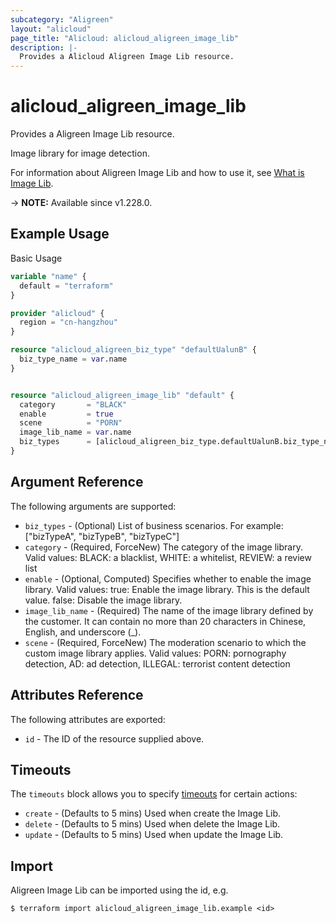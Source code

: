 ```yaml
---
subcategory: "Aligreen"
layout: "alicloud"
page_title: "Alicloud: alicloud_aligreen_image_lib"
description: |-
  Provides a Alicloud Aligreen Image Lib resource.
---
```


# alicloud_aligreen_image_lib

Provides a Aligreen Image Lib resource.

Image library for image detection.

For information about Aligreen Image Lib and how to use it, see [What is Image Lib](https://www.alibabacloud.com/help/en/).

-> **NOTE:** Available since v1.228.0.

## Example Usage

Basic Usage

```terraform
variable "name" {
  default = "terraform"
}

provider "alicloud" {
  region = "cn-hangzhou"
}

resource "alicloud_aligreen_biz_type" "defaultUalunB" {
  biz_type_name = var.name
}


resource "alicloud_aligreen_image_lib" "default" {
  category       = "BLACK"
  enable         = true
  scene          = "PORN"
  image_lib_name = var.name
  biz_types      = [alicloud_aligreen_biz_type.defaultUalunB.biz_type_name]
}
```

## Argument Reference

The following arguments are supported:
* `biz_types` - (Optional) List of business scenarios. For example: ["bizTypeA", "bizTypeB", "bizTypeC"]
* `category` - (Required, ForceNew) The category of the image library. Valid values: BLACK: a blacklist, WHITE: a whitelist, REVIEW: a review list
* `enable` - (Optional, Computed) Specifies whether to enable the image library. Valid values: true: Enable the image library. This is the default value. false: Disable the image library.
* `image_lib_name` - (Required) The name of the image library defined by the customer. It can contain no more than 20 characters in Chinese, English, and underscore (_).
* `scene` - (Required, ForceNew) The moderation scenario to which the custom image library applies. Valid values: PORN: pornography detection, AD: ad detection, ILLEGAL: terrorist content detection

## Attributes Reference

The following attributes are exported:
* `id` - The ID of the resource supplied above.

## Timeouts

The `timeouts` block allows you to specify [timeouts](https://www.terraform.io/docs/configuration-0-11/resources.html#timeouts) for certain actions:
* `create` - (Defaults to 5 mins) Used when create the Image Lib.
* `delete` - (Defaults to 5 mins) Used when delete the Image Lib.
* `update` - (Defaults to 5 mins) Used when update the Image Lib.

## Import

Aligreen Image Lib can be imported using the id, e.g.

```shell
$ terraform import alicloud_aligreen_image_lib.example <id>
```